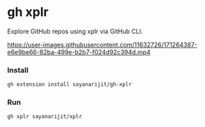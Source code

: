 gh xplr
=======

Explore GitHub repos using xplr via GitHub CLI.

https://user-images.githubusercontent.com/11632726/171264387-e6e9be66-82ba-499e-b2b7-f024d92c394d.mp4

### Install

```bash
gh extension install sayanarijit/gh-xplr
```

### Run

```bash
gh xplr sayanarijit/xplr
```
